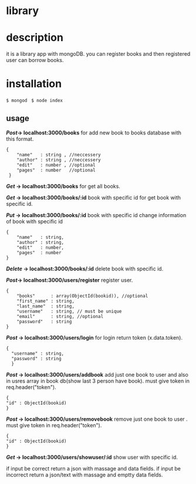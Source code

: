 
# library

# description
it is a library app with mongoDB. you can register books and then registered user can borrow books.

# installation

```$ mongod ```
```$ node index```


## usage

**_Post_-> localhost:3000/books**  for add new book to books database with this format.
```
{
    "name"   : string , //neccessery
    "author" : string , //neccessery
    "edit"   : number , //optional
    "pages"  : number   //optional
 }
 ```
 
**_Get_ -> localhost:3000/books** for get all books.

**_Get_ -> localhost:3000/books/:id** book with specific id  for get book with specific id.

**_Put_ -> localhost:3000/books/:id**  book with specific id  change information of book with specific id
```
{
    "name"   : string, 
    "author" : string, 
    "edit"   : number, 
    "pages"  : number 
}
```
 
 **_Delete_ ->  localhost:3000/books/:id** delete book with specific id.
 
**_Post_-> localhost:3000/users/register** register user.
```
{
    "books"      : array(ObjectId(bookid)), //optional
    "first_name" : string,
    "last_name"  : string,
    "username"   : string, // must be unique
    "email"      : string, //optional
    "password"   : string
}
```

**_Post_ -> localhost:3000/users/login**  for login return token (x.data.token).
```
{
  "username" : string,
  "password" : string
  }
  ```

**_Post_ -> localhost:3000/users/addbook**  add just one book to user and also in usres array in book db(show last 3 person have book).
must give token in req.header("token").
```
{
"id" : ObjectId(bookid)
}
```

**_Post_ -> localhost:3000/users/removebook**  remove just one book to user .
must give token in req.header("token").
```
{
"id" : ObjectId(bookid)
}
```

**_Get_ -> localhost:3000/users/showuser/:id** show user with specific id.


if input be correct return a json with massage and data fields.
if input be incorrect return a json/text with massage and emptty data fields. 





